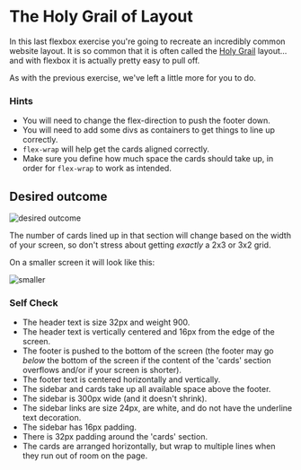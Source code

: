 # The Holy Grail of Layout

In this last flexbox exercise you're going to recreate an incredibly common website layout. It is so common that it is often called the [Holy Grail](https://www.google.com/search?q=holy+grail+layout&tbm=isch&sclient=img) layout... and with flexbox it is actually pretty easy to pull off.

As with the previous exercise, we've left a little more for you to do.

### Hints

-   You will need to change the flex-direction to push the footer down.
-   You will need to add some divs as containers to get things to line up correctly.
-   `flex-wrap` will help get the cards aligned correctly.
-   Make sure you define how much space the cards should take up, in order for `flex-wrap` to work as intended.

## Desired outcome

![desired outcome](./desired-outcome.png)

The number of cards lined up in that section will change based on the width of your screen, so don't stress about getting _exactly_ a 2x3 or 3x2 grid.

On a smaller screen it will look like this:

![smaller](./desired-outcome-smaller.png)

### Self Check

-   The header text is size 32px and weight 900.
-   The header text is vertically centered and 16px from the edge of the screen.
-   The footer is pushed to the bottom of the screen (the footer may go _below_ the bottom of the screen if the content of the 'cards' section overflows and/or if your screen is shorter).
-   The footer text is centered horizontally and vertically.
-   The sidebar and cards take up all available space above the footer.
-   The sidebar is 300px wide (and it doesn't shrink).
-   The sidebar links are size 24px, are white, and do not have the underline text decoration.
-   The sidebar has 16px padding.
-   There is 32px padding around the 'cards' section.
-   The cards are arranged horizontally, but wrap to multiple lines when they run out of room on the page.
